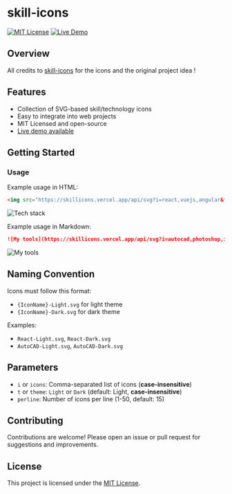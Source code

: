 # skill-icons

[![MIT License](https://img.shields.io/badge/license-MIT-blue.svg)](LICENSE)
[![Live Demo](https://deploy-badge.vercel.app/vercel/skillicons)](https://skillicons.vercel.app)

## Overview

All credits to [skill-icons](https://github.com/tandpfun/skill-icons) for the icons and the original project idea !

## Features

- Collection of SVG-based skill/technology icons
- Easy to integrate into web projects
- MIT Licensed and open-source
- [Live demo available](https://skill-icons.vercel.app)

## Getting Started

### Usage

Example usage in HTML:

```html
<img src="https://skillicons.vercel.app/api/svg?i=react,vuejs,angular&t=Dark&perline=3" alt="Tech stack">
```
<img src="https://skillicons.vercel.app/api/svg?i=react,vuejs,angular&t=Dark&perline=3" alt="Tech stack">

Example usage in Markdown:
```markdown
![My tools](https://skillicons.vercel.app/api/svg?i=autocad,photoshop,illustrator&t=Light&perline=5)
```
![My tools](https://skillicons.vercel.app/api/svg?i=autocad,photoshop,illustrator&t=Light&perline=5)

## Naming Convention

Icons must follow this format:
- `{IconName}-Light.svg` for light theme
- `{IconName}-Dark.svg` for dark theme

Examples:
- `React-Light.svg`, `React-Dark.svg`
- `AutoCAD-Light.svg`, `AutoCAD-Dark.svg`

## Parameters
- `i` or `icons`: Comma-separated list of icons (**case-insensitive**)
- `t` or `theme`: `Light` or `Dark` (default: Light, **case-insensitive**)
- `perline`: Number of icons per line (1-50, default: 15)

## Contributing

Contributions are welcome! Please open an issue or pull request for suggestions and improvements.

## License

This project is licensed under the [MIT License](LICENSE).
